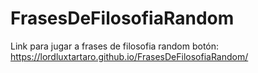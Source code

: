 # FrasesDeFilosofiaRandom

Link para jugar a frases de filosofia random botón:
https://lordluxtartaro.github.io/FrasesDeFilosofiaRandom/
